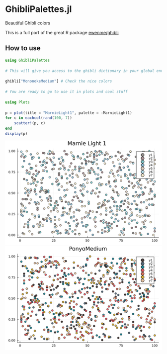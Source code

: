 # GhibliPalettes.jl
Beautiful Ghibli colors

This is a full port of the great R package [ewenme/ghibli](https://github.com/ewenme/ghibli)

## How to use

```julia
using GhibliPalettes

# This will give you access to the ghibli dictionary in your global environment

ghibli["MononokeMedium"] # Check the nice colors

# You are ready to go to use it in plots and cool stuff

using Plots

p = plot(title = "MarnieLight1", palette = :MarnieLight1)
for c in eachcol(rand(100, 7))
    scatter!(p, c)
end
display(p)
```

<img src="plots/MarnieLight1.svg">
<img src="plots/PonyoMedium.svg">